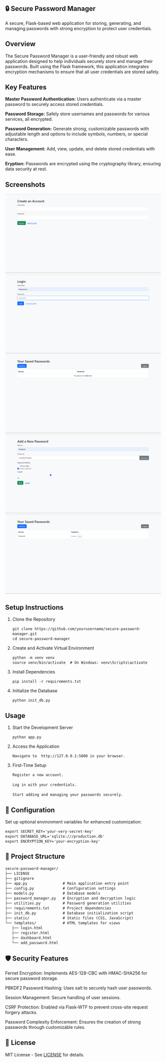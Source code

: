  ## 🔒 Secure Password Manager
 
A secure, Flask-based web application for storing, generating, and managing passwords with strong encryption to protect user credentials.

## Overview
The Secure Password Manager is a user-friendly and robust web application designed to help individuals securely store and manage their passwords. Built using the Flask framework, this application integrates encryption mechanisms to ensure that all user credentials are stored safely.

## Key Features
**Master Password Authentication:** Users authenticate via a master password to securely access stored credentials.

**Password Storage:** Safely store usernames and passwords for various services, all encrypted.

**Password Generation:** Generate strong, customizable passwords with adjustable length and options to include symbols, numbers, or special characters.

**User Management:** Add, view, update, and delete stored credentials with ease.

**Eryption:** Passwords are encrypted using the cryptography library, ensuring data security at rest.

## Screenshots
![2](Screenshots/registerpage.png)
![LOGPAGE](Screenshots/loginpage.png)
![4](Screenshots/userdashboard.png)
![3](Screenshots/addpasswordpage.png)
![4](Screenshots/dashboardwithpassword.png)




## Setup Instructions

1. Clone the Repository

       git clone https://github.com/yourusername/secure-password-manager.git
       cd secure-password-manager

3. Create and Activate Virtual Environment

       python -m venv venv
       source venv/bin/activate  # On Windows: venv\Scripts\activate

3. Install Dependencies

       pip install -r requirements.txt
   
5. Initialize the Database

       python init_db.py

## Usage
1. Start the Development Server
 
       python app.py

   
3. Access the Application
   
       Navigate to  http://127.0.0.1:5000 in your browser.

5. First-Time Setup
   
       Register a new account.

       Log in with your credentials.

       Start adding and managing your passwords securely.

## 🔧 Configuration

Set up optional environment variables for enhanced customization:

    export SECRET_KEY='your-very-secret-key'
    export DATABASE_URL='sqlite:///production.db'
    export ENCRYPTION_KEY='your-encryption-key'

## 📂 Project Structure

    secure-password-manager/
    ├── LICENSE
    ├── gitignore
    ├── app.py                # Main application entry point
    ├── config.py             # Configuration settings
    ├── models.py             # Database models
    ├── password_manager.py   # Encryption and decryption logic
    ├── utilities.py          # Password generation utilities
    ├── requirements.txt      # Project dependencies
    ├── init_db.py            # Database initialization script
    ├── static/               # Static files (CSS, JavaScript)
    └── templates/            # HTML templates for views
       ├── login.html
       ├── register.html
       ├── dashboard.html
       └── add_password.html
       
## 🛡️ Security Features

Fernet Encryption: Implements AES-128-CBC with HMAC-SHA256 for secure password storage.

PBKDF2 Password Hashing: Uses salt to securely hash user passwords.

Session Management: Secure handling of user sessions.

CSRF Protection: Enabled via Flask-WTF to prevent cross-site request forgery attacks.

Password Complexity Enforcement: Ensures the creation of strong passwords through customizable rules.

## 📜 License

MIT License - See [LICENSE](LICENSE) for details.
